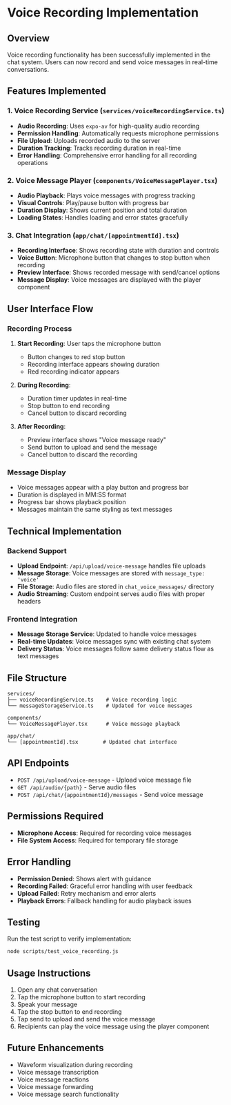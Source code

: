 # Voice Recording Implementation

## Overview
Voice recording functionality has been successfully implemented in the chat system. Users can now record and send voice messages in real-time conversations.

## Features Implemented

### 1. Voice Recording Service (`services/voiceRecordingService.ts`)
- **Audio Recording**: Uses `expo-av` for high-quality audio recording
- **Permission Handling**: Automatically requests microphone permissions
- **File Upload**: Uploads recorded audio to the server
- **Duration Tracking**: Tracks recording duration in real-time
- **Error Handling**: Comprehensive error handling for all recording operations

### 2. Voice Message Player (`components/VoiceMessagePlayer.tsx`)
- **Audio Playback**: Plays voice messages with progress tracking
- **Visual Controls**: Play/pause button with progress bar
- **Duration Display**: Shows current position and total duration
- **Loading States**: Handles loading and error states gracefully

### 3. Chat Integration (`app/chat/[appointmentId].tsx`)
- **Recording Interface**: Shows recording state with duration and controls
- **Voice Button**: Microphone button that changes to stop button when recording
- **Preview Interface**: Shows recorded message with send/cancel options
- **Message Display**: Voice messages are displayed with the player component

## User Interface Flow

### Recording Process
1. **Start Recording**: User taps the microphone button
   - Button changes to red stop button
   - Recording interface appears showing duration
   - Red recording indicator appears

2. **During Recording**: 
   - Duration timer updates in real-time
   - Stop button to end recording
   - Cancel button to discard recording

3. **After Recording**:
   - Preview interface shows "Voice message ready"
   - Send button to upload and send the message
   - Cancel button to discard the recording

### Message Display
- Voice messages appear with a play button and progress bar
- Duration is displayed in MM:SS format
- Progress bar shows playback position
- Messages maintain the same styling as text messages

## Technical Implementation

### Backend Support
- **Upload Endpoint**: `/api/upload/voice-message` handles file uploads
- **Message Storage**: Voice messages are stored with `message_type: 'voice'`
- **File Storage**: Audio files are stored in `chat_voice_messages/` directory
- **Audio Streaming**: Custom endpoint serves audio files with proper headers

### Frontend Integration
- **Message Storage Service**: Updated to handle voice messages
- **Real-time Updates**: Voice messages sync with existing chat system
- **Delivery Status**: Voice messages follow same delivery status flow as text messages

## File Structure
```
services/
├── voiceRecordingService.ts    # Voice recording logic
└── messageStorageService.ts    # Updated for voice messages

components/
└── VoiceMessagePlayer.tsx      # Voice message playback

app/chat/
└── [appointmentId].tsx        # Updated chat interface
```

## API Endpoints
- `POST /api/upload/voice-message` - Upload voice message file
- `GET /api/audio/{path}` - Serve audio files
- `POST /api/chat/{appointmentId}/messages` - Send voice message

## Permissions Required
- **Microphone Access**: Required for recording voice messages
- **File System Access**: Required for temporary file storage

## Error Handling
- **Permission Denied**: Shows alert with guidance
- **Recording Failed**: Graceful error handling with user feedback
- **Upload Failed**: Retry mechanism and error alerts
- **Playback Errors**: Fallback handling for audio playback issues

## Testing
Run the test script to verify implementation:
```bash
node scripts/test_voice_recording.js
```

## Usage Instructions
1. Open any chat conversation
2. Tap the microphone button to start recording
3. Speak your message
4. Tap the stop button to end recording
5. Tap send to upload and send the voice message
6. Recipients can play the voice message using the player component

## Future Enhancements
- Waveform visualization during recording
- Voice message transcription
- Voice message reactions
- Voice message forwarding
- Voice message search functionality 